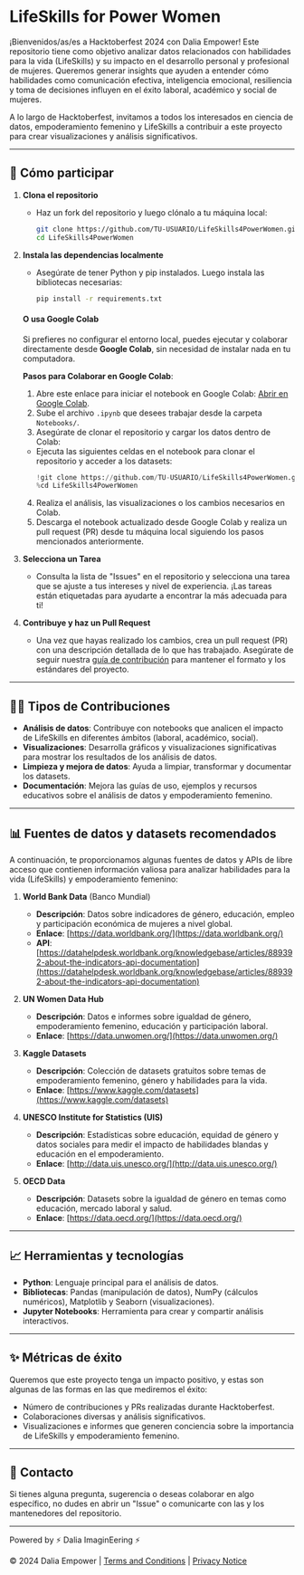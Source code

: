 # LifeSkills for Power Women

¡Bienvenidos/as/es a Hacktoberfest 2024 con Dalia Empower! Este repositorio tiene como objetivo analizar datos relacionados con habilidades para la vida (LifeSkills) y su impacto en el desarrollo personal y profesional de mujeres. Queremos generar insights que ayuden a entender cómo habilidades como comunicación efectiva, inteligencia emocional, resiliencia y toma de decisiones influyen en el éxito laboral, académico y social de mujeres.

A lo largo de Hacktoberfest, invitamos a todos los interesados en ciencia de datos, empoderamiento femenino y LifeSkills a contribuir a este proyecto para crear visualizaciones y análisis significativos.

---

## 🚀 **Cómo participar**

1. **Clona el repositorio**
   - Haz un fork del repositorio y luego clónalo a tu máquina local:
     ```bash
     git clone https://github.com/TU-USUARIO/LifeSkills4PowerWomen.git
     cd LifeSkills4PowerWomen
     ```

2. **Instala las dependencias localmente**
   - Asegúrate de tener Python y pip instalados. Luego instala las bibliotecas necesarias:
     ```bash
     pip install -r requirements.txt
     ```
    #### **O usa Google Colab**

   Si prefieres no configurar el entorno local, puedes ejecutar y colaborar directamente desde **Google Colab**, sin necesidad de instalar nada en tu computadora.

   **Pasos para Colaborar en Google Colab**:

   1. Abre este enlace para iniciar el notebook en Google Colab: [Abrir en Google Colab](https://colab.research.google.com/).
   2. Sube el archivo `.ipynb` que desees trabajar desde la carpeta `Notebooks/`.
   3. Asegúrate de clonar el repositorio y cargar los datos dentro de Colab:
   - Ejecuta las siguientes celdas en el notebook para clonar el repositorio y acceder a los datasets:
     ```python
     !git clone https://github.com/TU-USUARIO/LifeSkills4PowerWomen.git
     %cd LifeSkills4PowerWomen
     ```
   4. Realiza el análisis, las visualizaciones o los cambios necesarios en Colab.
   5. Descarga el notebook actualizado desde Google Colab y realiza un pull request (PR) desde tu máquina local siguiendo los pasos mencionados anteriormente.

3. **Selecciona un Tarea**
   - Consulta la lista de "Issues" en el repositorio y selecciona una tarea que se ajuste a tus intereses y nivel de experiencia. ¡Las tareas están etiquetadas para ayudarte a encontrar la más adecuada para ti!

4. **Contribuye y haz un Pull Request**
   - Una vez que hayas realizado los cambios, crea un pull request (PR) con una descripción detallada de lo que has trabajado. Asegúrate de seguir nuestra [guía de contribución](CONTRIBUTING.md) para mantener el formato y los estándares del proyecto.

---

## 🧑‍💻 **Tipos de Contribuciones**

- **Análisis de datos**: Contribuye con notebooks que analicen el impacto de LifeSkills en diferentes ámbitos (laboral, académico, social).
- **Visualizaciones**: Desarrolla gráficos y visualizaciones significativas para mostrar los resultados de los análisis de datos.
- **Limpieza y mejora de datos**: Ayuda a limpiar, transformar y documentar los datasets.
- **Documentación**: Mejora las guías de uso, ejemplos y recursos educativos sobre el análisis de datos y empoderamiento femenino.

---

## 📊 **Fuentes de datos y datasets recomendados**

A continuación, te proporcionamos algunas fuentes de datos y APIs de libre acceso que contienen información valiosa para analizar habilidades para la vida (LifeSkills) y empoderamiento femenino:

1. **World Bank Data** (Banco Mundial)
   - **Descripción**: Datos sobre indicadores de género, educación, empleo y participación económica de mujeres a nivel global.
   - **Enlace**: [https://data.worldbank.org/](https://data.worldbank.org/)
   - **API**: [https://datahelpdesk.worldbank.org/knowledgebase/articles/889392-about-the-indicators-api-documentation](https://datahelpdesk.worldbank.org/knowledgebase/articles/889392-about-the-indicators-api-documentation)

2. **UN Women Data Hub**
   - **Descripción**: Datos e informes sobre igualdad de género, empoderamiento femenino, educación y participación laboral.
   - **Enlace**: [https://data.unwomen.org/](https://data.unwomen.org/)

3. **Kaggle Datasets**
   - **Descripción**: Colección de datasets gratuitos sobre temas de empoderamiento femenino, género y habilidades para la vida.
   - **Enlace**: [https://www.kaggle.com/datasets](https://www.kaggle.com/datasets)

4. **UNESCO Institute for Statistics (UIS)**
   - **Descripción**: Estadísticas sobre educación, equidad de género y datos sociales para medir el impacto de habilidades blandas y educación en el empoderamiento.
   - **Enlace**: [http://data.uis.unesco.org/](http://data.uis.unesco.org/)

5. **OECD Data**
   - **Descripción**: Datasets sobre la igualdad de género en temas como educación, mercado laboral y salud.
   - **Enlace**: [https://data.oecd.org/](https://data.oecd.org/)

---

## 📈 **Herramientas y tecnologías**

- **Python**: Lenguaje principal para el análisis de datos.
- **Bibliotecas**: Pandas (manipulación de datos), NumPy (cálculos numéricos), Matplotlib y Seaborn (visualizaciones).
- **Jupyter Notebooks**: Herramienta para crear y compartir análisis interactivos.

---

## ✨ **Métricas de éxito**

Queremos que este proyecto tenga un impacto positivo, y estas son algunas de las formas en las que mediremos el éxito:
- Número de contribuciones y PRs realizadas durante Hacktoberfest.
- Colaboraciones diversas y análisis significativos.
- Visualizaciones e informes que generen conciencia sobre la importancia de LifeSkills y empoderamiento femenino.

---

## 📧 **Contacto**

Si tienes alguna pregunta, sugerencia o deseas colaborar en algo específico, no dudes en abrir un "Issue" o comunicarte con las y los mantenedores del repositorio.

---

Powered by ⚡ Dalia ImaginEering ⚡

© 2024 Dalia Empower | [Terms and Conditions](https://daliaempower.com/en/terminos-y-condiciones/) | [Privacy Notice](https://daliaempower.com/en/aviso-de-privacidad/)
